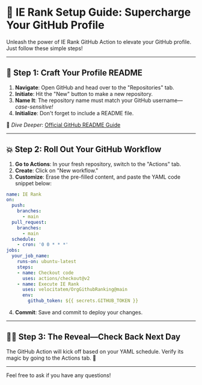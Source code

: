 # 🚀 **IE Rank Setup Guide: Supercharge Your GitHub Profile**

Unleash the power of IE Rank GitHub Action to elevate your GitHub profile. Just follow these simple steps!

---

## 🌟 **Step 1: Craft Your Profile README**

1. **Navigate**: Open GitHub and head over to the "Repositories" tab.
2. **Initiate**: Hit the "New" button to make a new repository.
3. **Name It**: The repository name must match your GitHub username—*case-sensitive!*
4. **Initialize**: Don't forget to include a README file.

🔗 *Dive Deeper*: [Official GitHub README Guide](https://docs.github.com/en/account-and-profile/setting-up-and-managing-your-github-profile/customizing-your-profile/managing-your-profile-readme)

---

## 💥 **Step 2: Roll Out Your GitHub Workflow**

1. **Go to Actions**: In your fresh repository, switch to the "Actions" tab.
2. **Create**: Click on "New workflow."
3. **Customize**: Erase the pre-filled content, and paste the YAML code snippet below:

```yaml
name: IE Rank
on:
  push:
    branches:
      - main
  pull_request:
    branches:
      - main
  schedule:
    - cron: '0 0 * * *'
jobs:
  your_job_name:
    runs-on: ubuntu-latest
    steps:
    - name: Checkout code
      uses: actions/checkout@v2
    - name: Execute IE Rank
      uses: velocitatem/OrgGithubRanking@main
      env:
        github_token: ${{ secrets.GITHUB_TOKEN }}
```


4. **Commit**: Save and commit to deploy your changes.

---

## 🕵️‍♀️ **Step 3: The Reveal—Check Back Next Day**

The GitHub Action will kick off based on your YAML schedule. Verify its magic by going to the Actions tab. 🎉

---
Feel free to ask if you have any questions!
